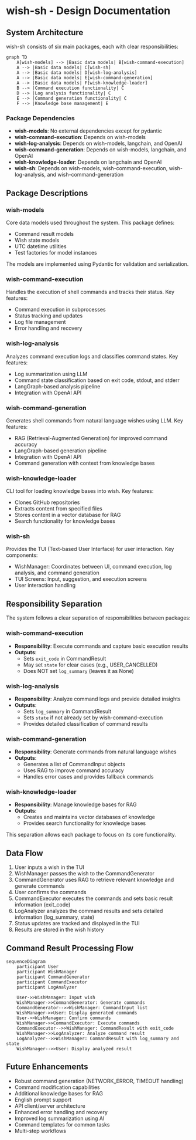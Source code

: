 # wish-sh - Design Documentation

## System Architecture

wish-sh consists of six main packages, each with clear responsibilities:

```mermaid
graph TD
    A[wish-models] --> |Basic data models| B[wish-command-execution]
    A --> |Basic data models| C[wish-sh]
    A --> |Basic data models| D[wish-log-analysis]
    A --> |Basic data models| E[wish-command-generation]
    A --> |Basic data models| F[wish-knowledge-loader]
    B --> |Command execution functionality| C
    D --> |Log analysis functionality| C
    E --> |Command generation functionality| C
    F --> |Knowledge base management| E
```

### Package Dependencies

- **wish-models**: No external dependencies except for pydantic
- **wish-command-execution**: Depends on wish-models
- **wish-log-analysis**: Depends on wish-models, langchain, and OpenAI
- **wish-command-generation**: Depends on wish-models, langchain, and OpenAI
- **wish-knowledge-loader**: Depends on langchain and OpenAI
- **wish-sh**: Depends on wish-models, wish-command-execution, wish-log-analysis, and wish-command-generation

## Package Descriptions

### wish-models

Core data models used throughout the system. This package defines:

- Command result models
- Wish state models
- UTC datetime utilities
- Test factories for model instances

The models are implemented using Pydantic for validation and serialization.

### wish-command-execution

Handles the execution of shell commands and tracks their status. Key features:

- Command execution in subprocesses
- Status tracking and updates
- Log file management
- Error handling and recovery

### wish-log-analysis

Analyzes command execution logs and classifies command states. Key features:

- Log summarization using LLM
- Command state classification based on exit code, stdout, and stderr
- LangGraph-based analysis pipeline
- Integration with OpenAI API

### wish-command-generation

Generates shell commands from natural language wishes using LLM. Key features:

- RAG (Retrieval-Augmented Generation) for improved command accuracy
- LangGraph-based generation pipeline
- Integration with OpenAI API
- Command generation with context from knowledge bases

### wish-knowledge-loader

CLI tool for loading knowledge bases into wish. Key features:

- Clones GitHub repositories
- Extracts content from specified files
- Stores content in a vector database for RAG
- Search functionality for knowledge bases

### wish-sh

Provides the TUI (Text-based User Interface) for user interaction. Key components:

- WishManager: Coordinates between UI, command execution, log analysis, and command generation
- TUI Screens: Input, suggestion, and execution screens
- User interaction handling

## Responsibility Separation

The system follows a clear separation of responsibilities between packages:

### wish-command-execution

- **Responsibility**: Execute commands and capture basic execution results
- **Outputs**:
  - Sets `exit_code` in CommandResult
  - May set `state` for clear cases (e.g., USER_CANCELLED)
  - Does NOT set `log_summary` (leaves it as None)

### wish-log-analysis

- **Responsibility**: Analyze command logs and provide detailed insights
- **Outputs**:
  - Sets `log_summary` in CommandResult
  - Sets `state` if not already set by wish-command-execution
  - Provides detailed classification of command results

### wish-command-generation

- **Responsibility**: Generate commands from natural language wishes
- **Outputs**:
  - Generates a list of CommandInput objects
  - Uses RAG to improve command accuracy
  - Handles error cases and provides fallback commands

### wish-knowledge-loader

- **Responsibility**: Manage knowledge bases for RAG
- **Outputs**:
  - Creates and maintains vector databases of knowledge
  - Provides search functionality for knowledge bases

This separation allows each package to focus on its core functionality.

## Data Flow

1. User inputs a wish in the TUI
2. WishManager passes the wish to the CommandGenerator
3. CommandGenerator uses RAG to retrieve relevant knowledge and generate commands
4. User confirms the commands
5. CommandExecutor executes the commands and sets basic result information (exit_code)
6. LogAnalyzer analyzes the command results and sets detailed information (log_summary, state)
7. Status updates are tracked and displayed in the TUI
8. Results are stored in the wish history

## Command Result Processing Flow

```mermaid
sequenceDiagram
    participant User
    participant WishManager
    participant CommandGenerator
    participant CommandExecutor
    participant LogAnalyzer
    
    User->>WishManager: Input wish
    WishManager->>CommandGenerator: Generate commands
    CommandGenerator-->>WishManager: CommandInput list
    WishManager->>User: Display generated commands
    User->>WishManager: Confirm commands
    WishManager->>CommandExecutor: Execute commands
    CommandExecutor-->>WishManager: CommandResult with exit_code
    WishManager->>LogAnalyzer: Analyze command result
    LogAnalyzer-->>WishManager: CommandResult with log_summary and state
    WishManager-->>User: Display analyzed result
```

## Future Enhancements

- Robust command generation (NETWORK_ERROR, TIMEOUT handling)
- Command modification capabilities
- Additional knowledge bases for RAG
- English prompt support
- API client/server architecture
- Enhanced error handling and recovery
- Improved log summarization using AI
- Command templates for common tasks
- Multi-step workflows
